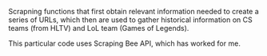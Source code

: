 Scrapning functions that first obtain relevant information needed to create a series of URLs, which then are used to gather historical information on CS teams (from HLTV) and LoL team (Games of Legends).

This particular code uses Scraping Bee API, which has worked for me.
